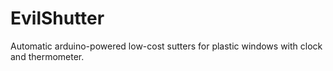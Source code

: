 # EvilShutter
Automatic arduino-powered low-cost sutters for plastic windows with clock and thermometer.
